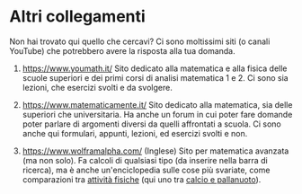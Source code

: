 # Altri collegamenti

Non hai trovato qui quello che cercavi? Ci sono moltissimi siti (o canali YouTube) che potrebbero avere la risposta alla tua domanda.

1. https://www.youmath.it/
   Sito dedicato alla matematica e alla fisica delle scuole superiori e dei primi corsi di analisi matematica 1 e 2. Ci sono sia lezioni, che esercizi svolti e da svolgere.

1. https://www.matematicamente.it/
   Sito dedicato alla matematica, sia delle superiori che universitaria. Ha anche un forum in cui poter fare domande poter parlare di argomenti diversi da quelli affrontati a scuola. Ci sono anche qui formulari, appunti, lezioni, ed esercizi svolti e non.

1. https://www.wolframalpha.com/ (Inglese)
   Sito per matematica avanzata (ma non solo). Fa calcoli di qualsiasi tipo (da inserire nella barra di ricerca), ma è anche un'enciclopedia sulle cose più svariate, come comparazioni tra [attività fisiche](https://www.wolframalpha.com/examples/science-and-technology/health-and-medicine/physical-exercise/) (qui uno tra [calcio e pallanuoto](https://www.wolframalpha.com/input/?i=soccer+vs+water+polo&lk=3)).
